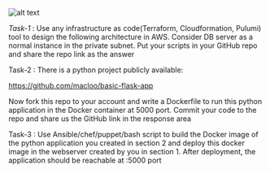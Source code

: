 ![alt text](https://github.com/raj8595/tal-dev-task/blob/master/aws_arch.PNG?raw=true)

*Task-1* : Use any infrastructure as code(Terraform, Cloudformation, Pulumi) tool to design the following architecture in AWS. Consider DB server as a normal instance in the private subnet. Put your scripts in your GitHub repo and share the repo link as the answer 

Task-2 : There is a python project publicly available: 

https://github.com/macloo/basic-flask-app 

Now fork this repo to your account and write a Dockerfile to run this python application in the Docker container at 5000 port. Commit your code to the repo and share us the GitHub link in the response area 

Task-3 : Use Ansible/chef/puppet/bash script to build the Docker image of the python application you created in section 2 and deploy this docker image in the webserver created by you in section 1. After deployment, the application should be reachable at <webserver-public-ip>:5000 port
